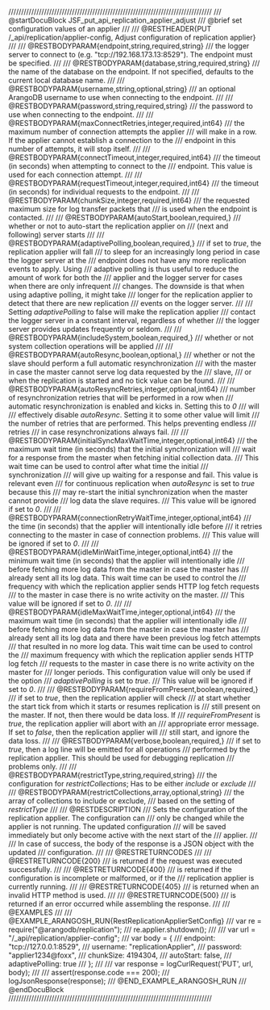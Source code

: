////////////////////////////////////////////////////////////////////////////////
/// @startDocuBlock JSF_put_api_replication_applier_adjust
/// @brief set configuration values of an applier
///
/// @RESTHEADER{PUT /_api/replication/applier-config, Adjust configuration of replication applier}
///
/// @RESTBODYPARAM{endpoint,string,required,string}
/// the logger server to connect to (e.g. "tcp://192.168.173.13:8529"). The endpoint must be specified.
///
/// @RESTBODYPARAM{database,string,required,string}
/// the name of the database on the endpoint. If not specified, defaults to the current local database name.
///
/// @RESTBODYPARAM{username,string,optional,string}
/// an optional ArangoDB username to use when connecting to the endpoint.
///
/// @RESTBODYPARAM{password,string,required,string}
/// the password to use when connecting to the endpoint.
///
/// @RESTBODYPARAM{maxConnectRetries,integer,required,int64}
/// the maximum number of connection attempts the applier
/// will make in a row. If the applier cannot establish a connection to the
/// endpoint in this number of attempts, it will stop itself.
///
/// @RESTBODYPARAM{connectTimeout,integer,required,int64}
/// the timeout (in seconds) when attempting to connect to the
/// endpoint. This value is used for each connection attempt.
///
/// @RESTBODYPARAM{requestTimeout,integer,required,int64}
/// the timeout (in seconds) for individual requests to the endpoint.
///
/// @RESTBODYPARAM{chunkSize,integer,required,int64}
/// the requested maximum size for log transfer packets that
/// is used when the endpoint is contacted.
///
/// @RESTBODYPARAM{autoStart,boolean,required,}
/// whether or not to auto-start the replication applier on
/// (next and following) server starts
///
/// @RESTBODYPARAM{adaptivePolling,boolean,required,}
/// if set to *true*, the replication applier will fall
/// to sleep for an increasingly long period in case the logger server at the
/// endpoint does not have any more replication events to apply. Using
/// adaptive polling is thus useful to reduce the amount of work for both the
/// applier and the logger server for cases when there are only infrequent
/// changes. The downside is that when using adaptive polling, it might take
/// longer for the replication applier to detect that there are new replication
/// events on the logger server.
///
/// Setting *adaptivePolling* to false will make the replication applier
/// contact the logger server in a constant interval, regardless of whether
/// the logger server provides updates frequently or seldom.
///
/// @RESTBODYPARAM{includeSystem,boolean,required,}
/// whether or not system collection operations will be applied
///
/// @RESTBODYPARAM{autoResync,boolean,optional,}
/// whether or not the slave should perform a full automatic resynchronization
/// with the master in case the master cannot serve log data requested by the
/// slave,
/// or when the replication is started and no tick value can be found.
///
/// @RESTBODYPARAM{autoResyncRetries,integer,optional,int64}
/// number of resynchronization retries that will be performed in a row when
/// automatic resynchronization is enabled and kicks in. Setting this to *0*
/// will
/// effectively disable *autoResync*. Setting it to some other value will limit
/// the number of retries that are performed. This helps preventing endless
/// retries
/// in case resynchronizations always fail.
///
/// @RESTBODYPARAM{initialSyncMaxWaitTime,integer,optional,int64}
/// the maximum wait time (in seconds) that the initial synchronization will
/// wait for a response from the master when fetching initial collection data.
/// This wait time can be used to control after what time the initial
/// synchronization
/// will give up waiting for a response and fail. This value is relevant even
/// for continuous replication when *autoResync* is set to *true* because this
/// may re-start the initial synchronization when the master cannot provide
/// log data the slave requires.
/// This value will be ignored if set to *0*.
///
/// @RESTBODYPARAM{connectionRetryWaitTime,integer,optional,int64}
/// the time (in seconds) that the applier will intentionally idle before
/// it retries connecting to the master in case of connection problems.
/// This value will be ignored if set to *0*.
///
/// @RESTBODYPARAM{idleMinWaitTime,integer,optional,int64}
/// the minimum wait time (in seconds) that the applier will intentionally idle
/// before fetching more log data from the master in case the master has
/// already sent all its log data. This wait time can be used to control the
/// frequency with which the replication applier sends HTTP log fetch requests
/// to the master in case there is no write activity on the master.
/// This value will be ignored if set to *0*.
///
/// @RESTBODYPARAM{idleMaxWaitTime,integer,optional,int64}
/// the maximum wait time (in seconds) that the applier will intentionally idle 
/// before fetching more log data from the master in case the master has 
/// already sent all its log data and there have been previous log fetch attempts
/// that resulted in no more log data. This wait time can be used to control the
/// maximum frequency with which the replication applier sends HTTP log fetch
/// requests to the master in case there is no write activity on the master for
/// longer periods. This configuration value will only be used if the option
/// *adaptivePolling* is set to *true*.
/// This value will be ignored if set to *0*.
///
/// @RESTBODYPARAM{requireFromPresent,boolean,required,}
/// if set to *true*, then the replication applier will check
/// at start whether the start tick from which it starts or resumes replication is
/// still present on the master. If not, then there would be data loss. If 
/// *requireFromPresent* is *true*, the replication applier will abort with an
/// appropriate error message. If set to *false*, then the replication applier will
/// still start, and ignore the data loss.
///
/// @RESTBODYPARAM{verbose,boolean,required,}
/// if set to *true*, then a log line will be emitted for all operations 
/// performed by the replication applier. This should be used for debugging replication
/// problems only.
///
/// @RESTBODYPARAM{restrictType,string,required,string}
/// the configuration for *restrictCollections*; Has to be either *include* or *exclude*
///
/// @RESTBODYPARAM{restrictCollections,array,optional,string}
/// the array of collections to include or exclude,
/// based on the setting of *restrictType*
///
/// @RESTDESCRIPTION
/// Sets the configuration of the replication applier. The configuration can
/// only be changed while the applier is not running. The updated configuration
/// will be saved immediately but only become active with the next start of the
/// applier.
///
/// In case of success, the body of the response is a JSON object with the updated
/// configuration.
///
/// @RESTRETURNCODES
///
/// @RESTRETURNCODE{200}
/// is returned if the request was executed successfully.
///
/// @RESTRETURNCODE{400}
/// is returned if the configuration is incomplete or malformed, or if the
/// replication applier is currently running.
///
/// @RESTRETURNCODE{405}
/// is returned when an invalid HTTP method is used.
///
/// @RESTRETURNCODE{500}
/// is returned if an error occurred while assembling the response.
///
/// @EXAMPLES
///
/// @EXAMPLE_ARANGOSH_RUN{RestReplicationApplierSetConfig}
///     var re = require("@arangodb/replication");
///     re.applier.shutdown();
///
///     var url = "/_api/replication/applier-config";
///     var body = {
///       endpoint: "tcp://127.0.0.1:8529",
///       username: "replicationApplier",
///       password: "applier1234@foxx",
///       chunkSize: 4194304,
///       autoStart: false,
///       adaptivePolling: true
///     };
///
///     var response = logCurlRequest('PUT', url, body);
///
///     assert(response.code === 200);
///     logJsonResponse(response);
/// @END_EXAMPLE_ARANGOSH_RUN
/// @endDocuBlock
////////////////////////////////////////////////////////////////////////////////